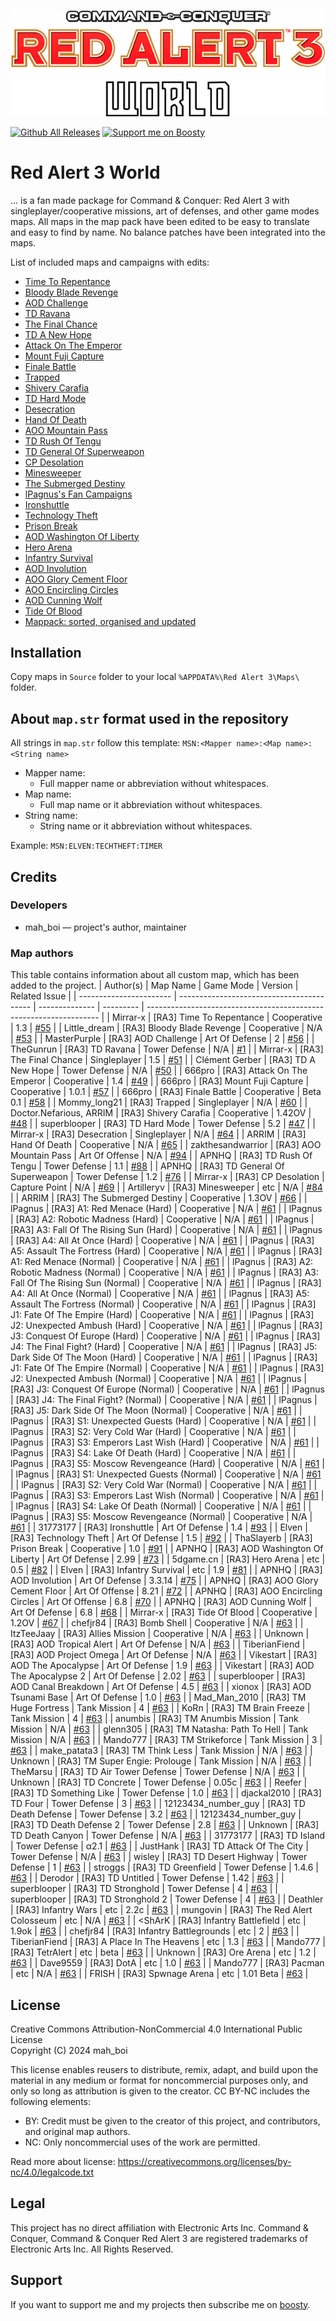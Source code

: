<p align="center">
	<a href="https://github.com/MahBoiDeveloper/RedAlert3World">
		<img src="https://github.com/MahBoiDeveloper/RedAlert3World/blob/main/logo.png" alt="RA3 World Logo">
	</a>
</p>

 [![Github All Releases](https://img.shields.io/github/downloads/MahBoiDeveloper/RedAlert3World/total.svg)](https://github.com/MahBoiDeveloper/RedAlert3World/releases) [![Support me on Boosty](https://img.shields.io/badge/boosty-50₽/month-green.svg?logo=boosty)](https://boosty.to/mah_boi)

# Red Alert 3 World

... is a fan made package for Command &amp; Conquer: Red Alert 3 with singleplayer/cooperative missions, art of defenses, and other game modes maps. All maps in the map pack have been edited to be easy to translate and easy to find by name. No balance patches have been integrated into the maps.

List of included maps and campaigns with edits:
* [Time To Repentance](https://www.moddb.com/games/cc-red-alert-3/addons/remastered-campaignrepentance)
* [Bloody Blade Revenge](https://www.moddb.com/games/cc-red-alert-3/addons/lds-pve-bloody-blade-revenge)
* [AOD Challenge](https://www.moddb.com/games/cc-red-alert-3/addons/art-of-defence-challange)
* [TD Ravana](https://www.cnclabs.com/downloads/details.aspx?id=520)
* [The Final Chance](https://www.moddb.com/games/cc-red-alert-3/addons/miathe-final-chance)
* [TD A New Hope](https://www.moddb.com/games/cc-red-alert-3/addons/td-a-new-hope-map)
* [Attack On The Emperor](https://www.moddb.com/games/cc-red-alert-3/addons/mission-imperor1)
* [Mount Fuji Capture](https://www.moddb.com/games/cc-red-alert-3/addons/mount-fuji-capture-v101)
* [Finale Battle](https://www.moddb.com/games/cc-red-alert-3/addons/final-battle-beta-01)
* [Trapped](https://www.moddb.com/games/cc-red-alert-3/addons/map19)
* [Shivery Carafia](https://www.moddb.com/games/cc-red-alert-3/addons/mission-operationsshivery-carafia)
* [TD Hard Mode](https://github.com/MahBoiDeveloper/RedAlert3World/issues/47)
* [Desecration](https://www.moddb.com/games/cc-red-alert-3/addons/remade-campaign-ra2-desecration)
* [Hand Of Death](https://www.moddb.com/games/cc-red-alert-3/addons/remastered-campaign-hand-of-death)
* [AOO Mountain Pass](https://www.cnclabs.com/downloads/details.aspx?id=1362)
* [TD Rush Of Tengu](https://www.moddb.com/games/cc-red-alert-3/addons/rush-of-tengu1-1)
* [TD General Of Superweapon](https://www.moddb.com/games/cc-red-alert-3/addons/general-of-superweapon1-2)
* [CP Desolation](https://www.moddb.com/games/cc-red-alert-3/addons/desolation-cpoccupying-mode)
* [Minesweeper](https://www.moddb.com/games/cc-red-alert-3/addons/cc-red-alert-3-minesweeper)
* [The Submerged Destiny](https://www.moddb.com/games/cc-red-alert-3/addons/mission-operationthe-submerged-destiny)
* [lPagnus's Fan Campaigns](https://drive.google.com/drive/folders/1XUEsOetqfKxJNRGR71zcAwdlwx2wJLTO)
* [Ironshuttle](https://www.cnclabs.com/downloads/details.aspx?id=1548)
* [Technology Theft](https://www.cnclabs.com/downloads/details.aspx?id=1355)
* [Prison Break](https://www.cnclabs.com/downloads/details.aspx?id=1214)
* [AOD Washington Of Liberty](https://www.moddb.com/games/cc-red-alert-3/addons/washington-of-liberty-2-99)
* [Hero Arena](https://www.moddb.com/games/cc-red-alert-3/addons/5dgamecn)
* [Infantry Survival](https://www.moddb.com/games/cc-red-alert-3/addons/infantry-survival-1-9)
* [AOD Involution](https://www.moddb.com/games/cc-red-alert-3/addons/involution-mod-3-3-14)
* [AOO Glory Cement Floor](https://www.moddb.com/games/cc-red-alert-3/addons/glory-cement-floor-8-21)
* [AOO Encircling Circles](https://www.moddb.com/games/cc-red-alert-3/addons/encircling-circles-6-8)
* [AOD Cunning Wolf](https://www.moddb.com/games/cc-red-alert-3/addons/td-cunning-wolf-1-26)
* [Tide Of Blood](https://www.moddb.com/games/cc-red-alert-3/addons/red-tide)
* [Mappack: sorted, organised and updated](https://steamcommunity.com/sharedfiles/filedetails/?id=2262399750)

## Installation
Copy maps in `Source` folder to your local `%APPDATA%\Red Alert 3\Maps\` folder.

## About `map.str` format used in the repository
All strings in `map.str` follow this template: `MSN:<Mapper name>:<Map name>:<String name>`

* Mapper name:
  * Full mapper name or abbreviation without whitespaces.
* Map name:
  * Full map name or it abbreviation without whitespaces.
* String name:
  * String name or it abbreviation without whitespaces.

Example: `MSN:ELVEN:TECHTHEFT:TIMER`

<!-- There also have the file `mapStrings.str`, that you can include in your version of `gamestrings.csf`. -->

## Credits
### Developers
* mah_boi — project's author, maintainer

### Map authors
This table contains information about all custom map, which has been added to the project.
| Author(s)               | Map Name                                  | Game Mode      | Version   | Related Issue                                                      |
| ----------------------- | ----------------------------------------- | -------------- | --------- | ------------------------------------------------------------------ |
| Mirrar-x                | [RA3] Time To Repentance                  | Cooperative    | 1.3       | [#55](https://github.com/MahBoiDeveloper/RedAlert3World/issues/55) |
| Little_dream            | [RA3] Bloody Blade Revenge                | Cooperative    | N/A       | [#53](https://github.com/MahBoiDeveloper/RedAlert3World/issues/53) |
| MasterPurple            | [RA3] AOD Challenge                       | Art Of Defense | 2         | [#56](https://github.com/MahBoiDeveloper/RedAlert3World/issues/56) |
| TheGunrun               | [RA3] TD Ravana                           | Tower Defense  | N/A       | [#1](https://github.com/MahBoiDeveloper/RedAlert3World/issues/1)   |
| Mirrar-x                | [RA3] The Final Chance                    | Singleplayer   | 1.5       | [#51](https://github.com/MahBoiDeveloper/RedAlert3World/issues/51) |
| Clément Gerber          | [RA3] TD A New Hope                       | Tower Defense  | N/A       | [#50](https://github.com/MahBoiDeveloper/RedAlert3World/issues/50) |
| 666pro                  | [RA3] Attack On The Emperor               | Cooperative    | 1.4       | [#49](https://github.com/MahBoiDeveloper/RedAlert3World/issues/49) |
| 666pro                  | [RA3] Mount Fuji Capture                  | Cooperative    | 1.0.1     | [#57](https://github.com/MahBoiDeveloper/RedAlert3World/issues/57) |
| 666pro                  | [RA3] Finale Battle                       | Cooperative    | Beta 0.1  | [#58](https://github.com/MahBoiDeveloper/RedAlert3World/issues/58) |
| Mommy_long21            | [RA3] Trapped                             | Singleplayer   | N/A       | [#60](https://github.com/MahBoiDeveloper/RedAlert3World/issues/60) |
| Doctor.Nefarious, ARRIM | [RA3] Shivery Carafia                     | Cooperative    | 1.42OV    | [#48](https://github.com/MahBoiDeveloper/RedAlert3World/issues/48) |
| superblooper            | [RA3] TD Hard Mode                        | Tower Defense  | 5.2       | [#47](https://github.com/MahBoiDeveloper/RedAlert3World/issues/47) |
| Mirrar-x                | [RA3] Desecration                         | Singleplayer   | N/A       | [#64](https://github.com/MahBoiDeveloper/RedAlert3World/issues/64) |
| ARRIM                   | [RA3] Hand Of Death                       | Cooperative    | N/A       | [#65](https://github.com/MahBoiDeveloper/RedAlert3World/issues/65) |
| zakthesandwarrior       | [RA3] AOO Mountain Pass                   | Art Of Offense | N/A       | [#94](https://github.com/MahBoiDeveloper/RedAlert3World/issues/94) |
| APNHQ                   | [RA3] TD Rush Of Tengu                    | Tower Defense  | 1.1       | [#88](https://github.com/MahBoiDeveloper/RedAlert3World/issues/88) |
| APNHQ                   | [RA3] TD General Of Superweapon           | Tower Defense  | 1.2       | [#76](https://github.com/MahBoiDeveloper/RedAlert3World/issues/76) |
| Mirrar-x                | [RA3] CP Desolation                       | Capture Point  | N/A       | [#69](https://github.com/MahBoiDeveloper/RedAlert3World/issues/69) |
| Artilleryv              | [RA3] Minesweeper                         | etc            | N/A       | [#84](https://github.com/MahBoiDeveloper/RedAlert3World/issues/84) |
| ARRIM                   | [RA3] The Submerged Destiny               | Cooperative    | 1.3OV     | [#66](https://github.com/MahBoiDeveloper/RedAlert3World/issues/66) |
| lPagnus                 | [RA3] A1: Red Menace (Hard)               | Cooperative    | N/A       | [#61](https://github.com/MahBoiDeveloper/RedAlert3World/issues/61) |
| lPagnus                 | [RA3] A2: Robotic Madness (Hard)          | Cooperative    | N/A       | [#61](https://github.com/MahBoiDeveloper/RedAlert3World/issues/61) |
| lPagnus                 | [RA3] A3: Fall Of The Rising Sun (Hard)   | Cooperative    | N/A       | [#61](https://github.com/MahBoiDeveloper/RedAlert3World/issues/61) |
| lPagnus                 | [RA3] A4: All At Once (Hard)              | Cooperative    | N/A       | [#61](https://github.com/MahBoiDeveloper/RedAlert3World/issues/61) |
| lPagnus                 | [RA3] A5: Assault The Fortress (Hard)     | Cooperative    | N/A       | [#61](https://github.com/MahBoiDeveloper/RedAlert3World/issues/61) |
| lPagnus                 | [RA3] A1: Red Menace (Normal)             | Cooperative    | N/A       | [#61](https://github.com/MahBoiDeveloper/RedAlert3World/issues/61) |
| lPagnus                 | [RA3] A2: Robotic Madness (Normal)        | Cooperative    | N/A       | [#61](https://github.com/MahBoiDeveloper/RedAlert3World/issues/61) |
| lPagnus                 | [RA3] A3: Fall Of The Rising Sun (Normal) | Cooperative    | N/A       | [#61](https://github.com/MahBoiDeveloper/RedAlert3World/issues/61) |
| lPagnus                 | [RA3] A4: All At Once (Normal)            | Cooperative    | N/A       | [#61](https://github.com/MahBoiDeveloper/RedAlert3World/issues/61) |
| lPagnus                 | [RA3] A5: Assault The Fortress (Normal)   | Cooperative    | N/A       | [#61](https://github.com/MahBoiDeveloper/RedAlert3World/issues/61) |
| lPagnus                 | [RA3] J1: Fate Of The Empire (Hard)       | Cooperative    | N/A       | [#61](https://github.com/MahBoiDeveloper/RedAlert3World/issues/61) |
| lPagnus                 | [RA3] J2: Unexpected Ambush (Hard)        | Cooperative    | N/A       | [#61](https://github.com/MahBoiDeveloper/RedAlert3World/issues/61) |
| lPagnus                 | [RA3] J3: Conquest Of Europe (Hard)       | Cooperative    | N/A       | [#61](https://github.com/MahBoiDeveloper/RedAlert3World/issues/61) |
| lPagnus                 | [RA3] J4: The Final Fight? (Hard)         | Cooperative    | N/A       | [#61](https://github.com/MahBoiDeveloper/RedAlert3World/issues/61) |
| lPagnus                 | [RA3] J5: Dark Side Of The Moon (Hard)    | Cooperative    | N/A       | [#61](https://github.com/MahBoiDeveloper/RedAlert3World/issues/61) |
| lPagnus                 | [RA3] J1: Fate Of The Empire (Normal)     | Cooperative    | N/A       | [#61](https://github.com/MahBoiDeveloper/RedAlert3World/issues/61) |
| lPagnus                 | [RA3] J2: Unexpected Ambush (Normal)      | Cooperative    | N/A       | [#61](https://github.com/MahBoiDeveloper/RedAlert3World/issues/61) |
| lPagnus                 | [RA3] J3: Conquest Of Europe (Normal)     | Cooperative    | N/A       | [#61](https://github.com/MahBoiDeveloper/RedAlert3World/issues/61) |
| lPagnus                 | [RA3] J4: The Final Fight? (Normal)       | Cooperative    | N/A       | [#61](https://github.com/MahBoiDeveloper/RedAlert3World/issues/61) |
| lPagnus                 | [RA3] J5: Dark Side Of The Moon (Normal)  | Cooperative    | N/A       | [#61](https://github.com/MahBoiDeveloper/RedAlert3World/issues/61) |
| lPagnus                 | [RA3] S1: Unexpected Guests (Hard)        | Cooperative    | N/A       | [#61](https://github.com/MahBoiDeveloper/RedAlert3World/issues/61) |
| lPagnus                 | [RA3] S2: Very Cold War (Hard)            | Cooperative    | N/A       | [#61](https://github.com/MahBoiDeveloper/RedAlert3World/issues/61) |
| lPagnus                 | [RA3] S3: Emperors Last Wish (Hard)       | Cooperative    | N/A       | [#61](https://github.com/MahBoiDeveloper/RedAlert3World/issues/61) |
| lPagnus                 | [RA3] S4: Lake Of Death (Hard)            | Cooperative    | N/A       | [#61](https://github.com/MahBoiDeveloper/RedAlert3World/issues/61) |
| lPagnus                 | [RA3] S5: Moscow Revengeance (Hard)       | Cooperative    | N/A       | [#61](https://github.com/MahBoiDeveloper/RedAlert3World/issues/61) |
| lPagnus                 | [RA3] S1: Unexpected Guests (Normal)      | Cooperative    | N/A       | [#61](https://github.com/MahBoiDeveloper/RedAlert3World/issues/61) |
| lPagnus                 | [RA3] S2: Very Cold War (Normal)          | Cooperative    | N/A       | [#61](https://github.com/MahBoiDeveloper/RedAlert3World/issues/61) |
| lPagnus                 | [RA3] S3: Emperors Last Wish (Normal)     | Cooperative    | N/A       | [#61](https://github.com/MahBoiDeveloper/RedAlert3World/issues/61) |
| lPagnus                 | [RA3] S4: Lake Of Death (Normal)          | Cooperative    | N/A       | [#61](https://github.com/MahBoiDeveloper/RedAlert3World/issues/61) |
| lPagnus                 | [RA3] S5: Moscow Revengeance (Normal)     | Cooperative    | N/A       | [#61](https://github.com/MahBoiDeveloper/RedAlert3World/issues/61) |
| 31773177                | [RA3] Ironshuttle                         | Art Of Defense | 1.4       | [#93](https://github.com/MahBoiDeveloper/RedAlert3World/issues/93) |
| Elven                   | [RA3] Technology Theft                    | Art Of Defense | 1.5       | [#92](https://github.com/MahBoiDeveloper/RedAlert3World/issues/92) |
| ThaSlayerb              | [RA3] Prison Break                        | Cooperative    | 1.0       | [#91](https://github.com/MahBoiDeveloper/RedAlert3World/issues/91) |
| APNHQ                   | [RA3] AOD Washington Of Liberty           | Art Of Defense | 2.99      | [#73](https://github.com/MahBoiDeveloper/RedAlert3World/issues/73) |
| 5dgame.cn               | [RA3] Hero Arena                          | etc            | 0.5       | [#82](https://github.com/MahBoiDeveloper/RedAlert3World/issues/82) |
| Elven                   | [RA3] Infantry Survival                   | etc            | 1.9       | [#81](https://github.com/MahBoiDeveloper/RedAlert3World/issues/81) |
| APNHQ                   | [RA3] AOD Involution                      | Art Of Defense | 3.3.14    | [#75](https://github.com/MahBoiDeveloper/RedAlert3World/issues/75) |
| APNHQ                   | [RA3] AOO Glory Cement Floor              | Art Of Offense | 8.21      | [#72](https://github.com/MahBoiDeveloper/RedAlert3World/issues/72) |
| APNHQ                   | [RA3] AOO Encircling Circles              | Art Of Offense | 6.8       | [#70](https://github.com/MahBoiDeveloper/RedAlert3World/issues/70) |
| APNHQ                   | [RA3] AOD Cunning Wolf                    | Art Of Defense | 6.8       | [#68](https://github.com/MahBoiDeveloper/RedAlert3World/issues/68) |
| Mirrar-x                | [RA3] Tide Of Blood                       | Cooperative    | 1.2OV     | [#67](https://github.com/MahBoiDeveloper/RedAlert3World/issues/67) |
| chefjr84                | [RA3] Bomb Shell                          | Cooperative    | N/A       | [#63](https://github.com/MahBoiDeveloper/RedAlert3World/issues/63) |
| ItzTeeJaay              | [RA3] Allies Mission                      | Cooperative    | N/A       | [#63](https://github.com/MahBoiDeveloper/RedAlert3World/issues/63) |
| Unknown                 | [RA3] AOD Tropical Alert                  | Art Of Defense | N/A       | [#63](https://github.com/MahBoiDeveloper/RedAlert3World/issues/63) |
| TiberianFiend           | [RA3] AOD Project Omega                   | Art Of Defense | N/A       | [#63](https://github.com/MahBoiDeveloper/RedAlert3World/issues/63) |
| Vikestart               | [RA3] AOD The Apocalypse                  | Art Of Defense | 1.9       | [#63](https://github.com/MahBoiDeveloper/RedAlert3World/issues/63) |
| Vikestart               | [RA3] AOD The Apocalypse 2                | Art Of Defense | 2.02      | [#63](https://github.com/MahBoiDeveloper/RedAlert3World/issues/63) |
| superblooper            | [RA3] AOD Canal Breakdown                 | Art Of Defense | 4.5       | [#63](https://github.com/MahBoiDeveloper/RedAlert3World/issues/63) |
| xionox                  | [RA3] AOD Tsunami Base                    | Art Of Defense | 1.0       | [#63](https://github.com/MahBoiDeveloper/RedAlert3World/issues/63) |
| Mad_Man_2010            | [RA3] TM Huge Fortress                    | Tank Mission   | 4         | [#63](https://github.com/MahBoiDeveloper/RedAlert3World/issues/63) |
| KoRn                    | [RA3] TM Brain Freeze                     | Tank Mission   | 4         | [#63](https://github.com/MahBoiDeveloper/RedAlert3World/issues/63) |
| anumbis                 | [RA3] TM Anumbis Mission                  | Tank Mission   | N/A       | [#63](https://github.com/MahBoiDeveloper/RedAlert3World/issues/63) |
| glenn305                | [RA3] TM Natasha: Path To Hell            | Tank Mission   | N/A       | [#63](https://github.com/MahBoiDeveloper/RedAlert3World/issues/63) |
| Mando777                | [RA3] TM Strikeforce                      | Tank Mission   | 3         | [#63](https://github.com/MahBoiDeveloper/RedAlert3World/issues/63) |
| make_patata3            | [RA3] TM Think Less                       | Tank Mission   | N/A       | [#63](https://github.com/MahBoiDeveloper/RedAlert3World/issues/63) |
| Unknown                 | [RA3] TM Super Engie: Prolouge            | Tank Mission   | N/A       | [#63](https://github.com/MahBoiDeveloper/RedAlert3World/issues/63) |
| TheMarsu                | [RA3] TD Air Tower Defense                | Tower Defense  | N/A       | [#63](https://github.com/MahBoiDeveloper/RedAlert3World/issues/63) |
| Unknown                 | [RA3] TD Concrete                         | Tower Defense  | 0.05c     | [#63](https://github.com/MahBoiDeveloper/RedAlert3World/issues/63) |
| Reefer                  | [RA3] TD Something Like                   | Tower Defense  | 1.0       | [#63](https://github.com/MahBoiDeveloper/RedAlert3World/issues/63) |
| djackal2010             | [RA3] TD Four                             | Tower Defense  | 3         | [#63](https://github.com/MahBoiDeveloper/RedAlert3World/issues/63) |
| 12123434_number_guy     | [RA3] TD Death Defense                    | Tower Defense  | 3.2       | [#63](https://github.com/MahBoiDeveloper/RedAlert3World/issues/63) |
| 12123434_number_guy     | [RA3] TD Death Defense 2                  | Tower Defense  | 2.8       | [#63](https://github.com/MahBoiDeveloper/RedAlert3World/issues/63) |
| Unknown                 | [RA3] TD Death Canyon                     | Tower Defense  | N/A       | [#63](https://github.com/MahBoiDeveloper/RedAlert3World/issues/63) |
| 31773177                | [RA3] TD Island                           | Tower Defense  | α2.1      | [#63](https://github.com/MahBoiDeveloper/RedAlert3World/issues/63) |
| JustHank                | [RA3] TD Attack Of The City               | Tower Defense  | N/A       | [#63](https://github.com/MahBoiDeveloper/RedAlert3World/issues/63) |
| wisley                  | [RA3] TD Desert Highway                   | Tower Defense  | 1         | [#63](https://github.com/MahBoiDeveloper/RedAlert3World/issues/63) |
| stroggs                 | [RA3] TD Greenfield                       | Tower Defense  | 1.4.6     | [#63](https://github.com/MahBoiDeveloper/RedAlert3World/issues/63) |
| Derodor                 | [RA3] TD Untitled                         | Tower Defense  | 1.42      | [#63](https://github.com/MahBoiDeveloper/RedAlert3World/issues/63) |
| superblooper            | [RA3] TD Stronghold                       | Tower Defense  | 4         | [#63](https://github.com/MahBoiDeveloper/RedAlert3World/issues/63) |
| superblooper            | [RA3] TD Stronghold 2                     | Tower Defense  | 4         | [#63](https://github.com/MahBoiDeveloper/RedAlert3World/issues/63) |
| Deathler                | [RA3] Infantry Wars                       | etc            | 2.2c      | [#63](https://github.com/MahBoiDeveloper/RedAlert3World/issues/63) |
| mungovin                | [RA3] The Red Alert Colosseum             | etc            | N/A       | [#63](https://github.com/MahBoiDeveloper/RedAlert3World/issues/63) |
| <ShArK                  | [RA3] Infantry Battlefield                | etc            | 1.9ok     | [#63](https://github.com/MahBoiDeveloper/RedAlert3World/issues/63) |
| chefjr84                | [RA3] Infantry Battlegrounds              | etc            | 2         | [#63](https://github.com/MahBoiDeveloper/RedAlert3World/issues/63) |
| TiberianFiend           | [RA3] A Place In The Heavens              | etc            | 1.3       | [#63](https://github.com/MahBoiDeveloper/RedAlert3World/issues/63) |
| Mando777                | [RA3] TetrAlert                           | etc            | beta      | [#63](https://github.com/MahBoiDeveloper/RedAlert3World/issues/63) |
| Unknown                 | [RA3] Ore Arena                           | etc            | 1.2       | [#63](https://github.com/MahBoiDeveloper/RedAlert3World/issues/63) |
| Dave9559                | [RA3] DotA                                | etc            | 1.0       | [#63](https://github.com/MahBoiDeveloper/RedAlert3World/issues/63) |
| Mando777                | [RA3] Pacman                              | etc            | N/A       | [#63](https://github.com/MahBoiDeveloper/RedAlert3World/issues/63) |
| FRISH                   | [RA3] Spwnage Arena                       | etc            | 1.01 Beta | [#63](https://github.com/MahBoiDeveloper/RedAlert3World/issues/63) |
<!-- | R.UIC×Adanf             | [RA3] Zone Control                        | etc            | 1.4       | [#63](https://github.com/MahBoiDeveloper/RedAlert3World/issues/63) | -->

## License
Creative Commons Attribution-NonCommercial 4.0 International Public License<br/>
Copyright (C) 2024 mah_boi

This license enables reusers to distribute, remix, adapt, and build upon the material in any medium or format for noncommercial purposes only, and only so long as attribution is given to the creator. CC BY-NC includes the following elements:

 * BY: Credit must be given to the creator of this project, and contributors, and original map authors.
 * NC: Only noncommercial uses of the work are permitted.

Read more about license: https://creativecommons.org/licenses/by-nc/4.0/legalcode.txt

## Legal
This project has no direct affiliation with Electronic Arts Inc. Command & Conquer, Command & Conquer Red Alert 3 are registered trademarks of Electronic Arts Inc. All Rights Reserved.

## Support
If you want to support me and my projects then subscribe me on [boosty](https://boosty.to/mah_boi).
